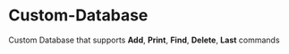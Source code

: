 # Custom-Database

Custom Database that supports **Add**, **Print**, **Find**, **Delete**, **Last** commands
